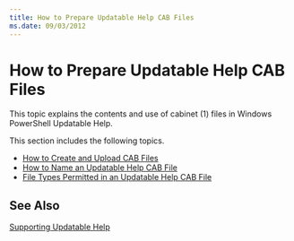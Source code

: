 ```yaml
---
title: How to Prepare Updatable Help CAB Files
ms.date: 09/03/2012
---
```

# How to Prepare Updatable Help CAB Files

This topic explains the contents and use of cabinet (1) files in Windows PowerShell Updatable
Help.

This section includes the following topics.

- [How to Create and Upload CAB Files](./how-to-create-and-upload-cab-files.md)
- [How to Name an Updatable Help CAB File](./how-to-name-an-updatable-help-cab-file.md)
- [File Types Permitted in an Updatable Help CAB File](./file-types-permitted-in-an-updatable-help-cab-file.md)

## See Also

[Supporting Updatable Help](./supporting-updatable-help.md)
